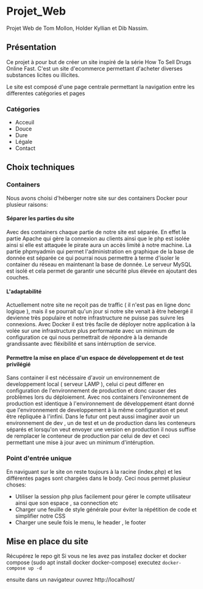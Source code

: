 # Projet_Web
Projet Web de Tom Mollon, Holder Kyllian et Dib Nassim.

## Présentation 

Ce projet à pour but de créer un site inspiré de la série How To Sell Drugs Online Fast.
C'est un site d'ecommerce permettant d'acheter diverses substances licites ou illicites.

Le site est composé d'une page centrale permettant la navigation entre les differentes catégories et pages

### Catégories 

- Acceuil 
- Douce 
- Dure 
- Légale 
- Contact

## Choix techniques

### Containers 

Nous avons choisi d'héberger notre site sur des containers Docker pour plusieur raisons:

#### Séparer les parties du site 

Avec des containers chaque partie de notre site est séparée. En effet la partie Apache qui gère la connexion au clients ainsi que le php est isolée ainsi si elle est attaquée le pirate aura un accès limité à notre machine. 
La partie phpmyadmin qui permet l'administration en graphique de la base de donnée est séparée ce qui pourrai nous permettre à terme d'isoler le container du réseau en maintenant la base de donnée.
Le serveur MySQL est isolé et cela permet de garantir une sécurité plus élevée en ajoutant des couches.

#### L'adaptabilité

Actuellement notre site ne reçoit pas de traffic ( il n'est pas en ligne donc logique ), mais il se pourrait qu'un jour si notre site venait à être hebergé il devienne très populaire et notre infrastructure ne puisse pas suivre les connexions. 
Avec Docker il est très facile de déployer notre application à la volée sur une infrastructure plus performante avec un minimum de configuration ce qui nous permettrait de répondre à la demande grandissante avec fléxibilité et sans intérruption de service.

#### Permettre la mise en place d'un espace de développement et de test privilégié

Sans container il est nécéssaire d'avoir un environnement de developpement local ( serveur LAMP ), celui ci peut differer en configuration de l'environnement de production et donc causer des problèmes lors du déploiement.
Avec nos containers l'environnement de production est identique à l'environnement de développement étant donné que l'environnement de developpement à la même configuration et peut être répliquée à l'infini.
Dans le futur ont peut aussi imaginer avoir un environnement de dev , un de test et un de production dans les conteneurs séparés et lorsqu'on veut envoyer une version en production il nous suffise de remplacer le conteneur de production par celui de dev et ceci permettant une mise à jour avec un minimum d'intéruption.

### Point d'entrée unique

En naviguant sur le site on reste toujours à la racine (index.php) et les différentes pages sont chargées dans le body.
Ceci nous permet plusieur choses:

- Utiliser la session php plus facilement pour gérer le compte utilisateur ainsi que son espace , sa connection etc
- Charger une feuille de style générale pour éviter la répétition de code et simplifier notre CSS
- Charger une seule fois le menu, le header , le footer

## Mise en place du site

Récupérez le repo git 
Si vous ne les avez pas installez docker et docker compose (sudo apt install docker docker-compose)
executez ``` docker-compose up -d  ```

ensuite dans un navigateur ouvrez http://localhost/

